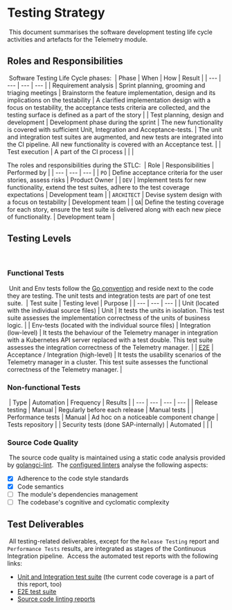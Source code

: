 # Testing Strategy
​
This document summarises the software development testing life cycle activities and artefacts for the Telemetry module.
​
## Roles and Responsibilities
​
Software Testing Life Cycle phases:
​
| Phase | When | How | Result |
| --- | --- | --- | --- |
| Requirement analysis | Sprint planning, grooming and triaging meetings | Brainstorm the feature implementation, design and its implications on the testability | A clarified implementation design with a focus on testability, the acceptance tests criteria are collected, and the testing surface is defined as a part of the story |
| Test planning, design and development | Development phase during the sprint | The new functionality is covered with sufficient Unit, Integration and Acceptance-tests. | The unit and integration test suites are augmented, and new tests are integrated into the CI pipeline. All new functionality is covered with an Acceptance test. |
| Test execution | A part of the CI process | | |
​

The roles and responsibilities during the STLC:
​
| Role | Responsibilities | Performed by |
| --- | --- | --- |
| `PO` | Define acceptance criteria for the user stories, assess risks | Product Owner |
| `DEV` | Implement tests for new functionality, extend the test suites, adhere to the test coverage expectations | Development team |
| `ARCHITECT` | Devise system design with a focus on testability | Development team |
| `QA`| Define the testing coverage for each story, ensure the test suite is delivered along with each new piece of functionality. | Development team |
​
## Testing Levels
​
### Functional Tests
​
Unit and Env tests follow the [Go convention](https://go.dev/doc/tutorial/add-a-test) and reside next to the code they are testing. The unit tests and integration tests are part of one test suite.
​
| Test suite | Testing level | Purpose |
| --- | --- | --- |
| Unit (located with the individual source files) | Unit | It tests the units in isolation. This test suite assesses the implementation correctness of the units of business logic. |
| Env-tests (located with the individual source files) | Integration  (low-level) | It tests the behaviour of the Telemetry manager in integration with a Kubernetes API server replaced with a test double. This test suite assesses the integration correctness of the Telemetry manager. |
| [E2E](/test/e2e) | Acceptance / Integration (high-level) | It tests the usability scenarios of the Telemetry manager in a cluster. This test suite assesses the functional correctness of the Telemetry manager. |
​
### Non-functional Tests
​
| Type | Automation | Frequency | Results |
| --- | --- | --- | --- |
| Release testing | Manual | Regularly before each release | Manual tests |
| Performance tests | Manual | Ad hoc on a noticeable component change | Tests repository |
| Security tests (done SAP-internally) | Automated | | |
​
### Source Code Quality
​
The source code quality is maintained using a static code analysis provided by [golangci-lint](./governance.md).
​
The [configured linters](./governance.md#linters-in-action) analyse the following aspects:
​
- [x] Adherence to the code style standards
- [x] Code semantics
- [ ] The module's dependencies management
- [ ] The codebase's cognitive and cyclomatic complexity
​
## Test Deliverables
​
All testing-related deliverables, except for the `Release Testing` report and `Performance Tests` results, are integrated as stages of the Continuous Integration pipeline. 
​
Access the automated test reports with the following links:
​
* [Unit and Integration test suite](https://status.build.kyma-project.io/?repo=kyma-project%2Ftelemetry-manager&job=pull-telemetry-manager-unit-test) (the current code coverage is a part of this report, too)
* [E2E test suite](https://status.build.kyma-project.io/?repo=kyma-project%2Ftelemetry-manager&job=pull-telemetry-manager-e2e-test)
* [Source code linting reports](https://status.build.kyma-project.io/?repo=kyma-project%2Ftelemetry-manager&job=pull-telemetry-manager-lint)
​